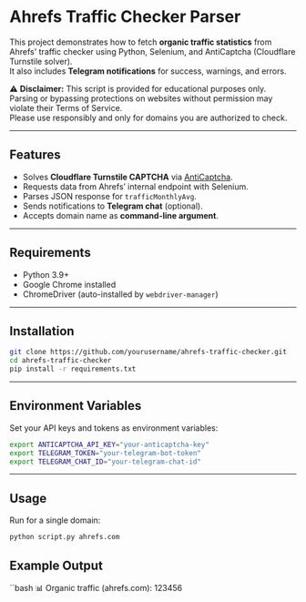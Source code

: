 # Ahrefs Traffic Checker Parser

This project demonstrates how to fetch **organic traffic statistics** from Ahrefs' traffic checker using Python, Selenium, and AntiCaptcha (Cloudflare Turnstile solver).  
It also includes **Telegram notifications** for success, warnings, and errors.

⚠️ **Disclaimer:** This script is provided for educational purposes only.  
Parsing or bypassing protections on websites without permission may violate their Terms of Service.  
Please use responsibly and only for domains you are authorized to check.

---

## Features
- Solves **Cloudflare Turnstile CAPTCHA** via [AntiCaptcha](https://anti-captcha.com/).
- Requests data from Ahrefs’ internal endpoint with Selenium.
- Parses JSON response for `trafficMonthlyAvg`.
- Sends notifications to **Telegram chat** (optional).
- Accepts domain name as **command-line argument**.

---

## Requirements
- Python 3.9+
- Google Chrome installed
- ChromeDriver (auto-installed by `webdriver-manager`)

---

## Installation
```bash
git clone https://github.com/yourusername/ahrefs-traffic-checker.git
cd ahrefs-traffic-checker
pip install -r requirements.txt
```
---

## Environment Variables
Set your API keys and tokens as environment variables:

```bash
export ANTICAPTCHA_API_KEY="your-anticaptcha-key"
export TELEGRAM_TOKEN="your-telegram-bot-token"
export TELEGRAM_CHAT_ID="your-telegram-chat-id"
```

---

## Usage
Run for a single domain:
```bash
python script.py ahrefs.com
```

## Example Output
``bash
📊 Organic traffic (ahrefs.com): 123456
```
